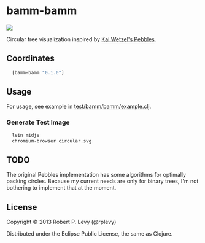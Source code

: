# bamm-bamm

<img src="https://raw.github.com/rplevy/bamm-bamm/master/circular.png">

Circular tree visualization inspired by [Kai Wetzel's Pebbles](http://lip.sourceforge.net/ctreemap.html).

## Coordinates

```clojure
  [bamm-bamm "0.1.0"]
```

## Usage

For usage, see example in [test/bamm/bamm/example.clj](https://github.com/rplevy/bamm-bamm/blob/master/test/bamm/bamm/example.clj).

### Generate Test Image

```sh
  lein midje
  chromium-browser circular.svg
```

## TODO

The original Pebbles implementation has some algorithms for optimally packing
circles. Because my current needs are only for binary trees, I'm not bothering
to implement that at the moment.

## License

Copyright © 2013 Robert P. Levy (@rplevy)

Distributed under the Eclipse Public License, the same as Clojure.
